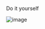 Do it yourself

![image](https://github.com/adityasneo/Linux/assets/128022129/58b6a947-acfa-4d77-9624-be910c7710fb)

